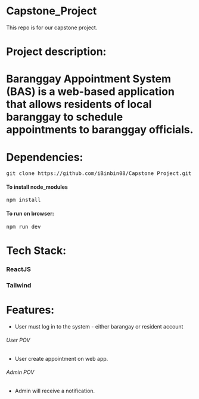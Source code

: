 # Capstone_Project
This repo is for our capstone project.

<h1>Project description:<h1>
<b>Baranggay Appointment System</b> (BAS) is a web-based application that allows residents of local baranggay to schedule appointments to baranggay officials.

<h1>Dependencies: </h1>
    <pre>git clone https://github.com/iBinbin08/Capstone_Project.git</pre>
<h4>To install node_modules</h4>
    <pre>npm install</pre>
<h4>To run on browser:</h4>
    <pre>npm run dev</pre>

<h1>Tech Stack:</h1>
    <h3>ReactJS</h3>
    <h3>Tailwind</h3>

<h1>Features:</h1>
    <ul>
        <li>User must log in to the system - either barangay or resident account</li>
    </ul>
    <h6>User POV</h6>
    <ul>
        <li>User create appointment on web app.</li>
    </ul>
    <h6>Admin POV</h6>
    <ul>
        <li>Admin will receive a notification.</li>
    </ul>